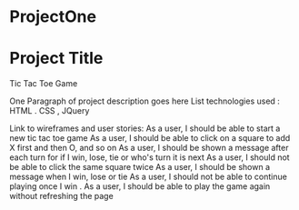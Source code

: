 # ProjectOne

# Project Title
Tic Tac Toe Game

One Paragraph of project description goes here
List technologies used : HTML . CSS , JQuery

Link to wireframes and user stories: 
As a user, I should be able to start a new tic tac toe game
As a user, I should be able to click on a square to add X first and then O, and so on
As a user, I should be shown a message after each turn for if I win, lose, tie or who's turn it is next
As a user, I should not be able to click the same square twice
As a user, I should be shown a message when I win, lose or tie
As a user, I should not be able to continue playing once I win . 
As a user, I should be able to play the game again without refreshing the page

